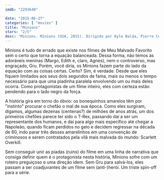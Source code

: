 ```yaml
---
imdb: "2293640"

date: "2015-06-27"
categories: [ "movies" ]
title: "Minions"
stars: "2/5"
desc: "Minions. Minions (USA, 2015). Dirigido por Kyle Balda, Pierre Coffin. Escrito por Brian Lynch. Com Sandra Bullock, Jon Hamm, Michael Keaton, Allison Janney, Steve Coogan, Jennifer Saunders, Geoffrey Rush, Steve Carell, Pierre Coffin."
---
```

Minions é tudo de errado que existe nos filmes de Meu Malvado Favorito sem o certo que torna a equação balanceada. Dessa forma, não temos as adoráveis meninas (Margo, Edith e, claro, Agnes), nem o controverso, mas engraçado, Gru. Porém, você diria, os Minions fazem parte do lado da equação com as coisas certas. Certo? Sim, é verdade. Desde que eles fiquem limitados aos seus dois segundos de fama, mais ou menos o tempo necessário para que uma piadinha paralela envolvendo um ou mais deles ocorra. Como protagonistas de um filme inteiro, eles com certeza estão pendendo para o lado negro da força.

A história gira em torno do óbvio: os bonequinhos amarelos têm por "instinto" procurar o chefão o mal de sua época. Como eles surgiram, digamos, algumas dezenas (centenas?) de milhões de anos atrás, um dos primeiros chefões parece ter sido o T-Rex, passando daí a ser um representante dos humanos, e daí para algo mais específico até chegar a Napoleão, quando ficam perdidos no gelo e decidem regressar na década de 60, indo parar três desses amarelinhos em uma convenção de criminosos e serem contratados pela vilã mais malvada do mundo: Scarlett Overkill.

Sem conseguir unir as piadas (ruins) do filme em uma linha de narrativa que consiga definir quem é o protagonista nesta história, Minions sofre com um roteiro preguiçoso e uma direção idem. Sem Gru para salvá-los, eles passam a ser coadjuvantes de um filme sem (anti-)herói. Um triste spin-off para a série.
